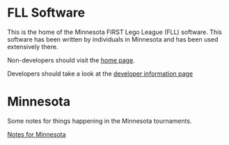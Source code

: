 FLL Software
============
This is the home of the Minnesota FIRST Lego League (FLL) software. This software has been written by individuals in Minnesota and has been used extensively there.

Non-developers should visit the [home page](http://jpschewe.github.io/fll-sw/).

Developers should take a look at the [developer information page](docs/developer/DeveloperInformation.md)

Minnesota
=========

Some notes for things happening in the Minnesota tournaments.

[Notes for Minnesota](docs/MinnesotaNotes.md)
